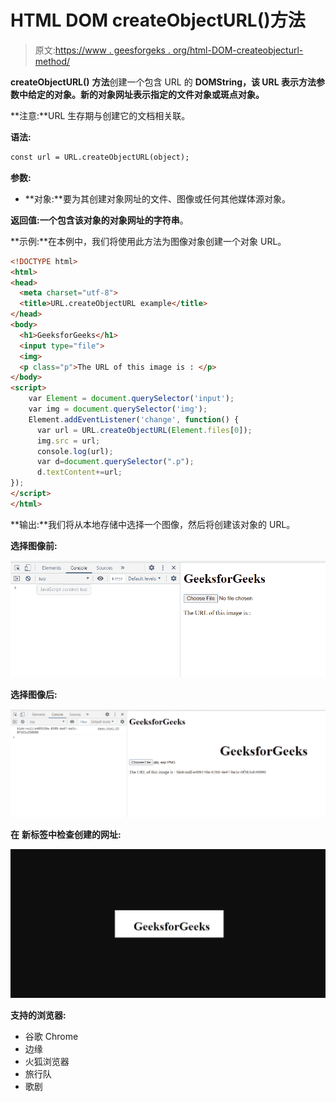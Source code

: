 # HTML DOM createObjectURL()方法

> 原文:[https://www . geesforgeks . org/html-DOM-createobjecturl-method/](https://www.geeksforgeeks.org/html-dom-createobjecturl-method/)

**createObjectURL()** **方法**创建一个包含 URL 的 **DOMString，该 URL 表示方法参数中给定的对象。新的对象网址表示指定的文件对象或斑点对象。**

**注意:**URL 生存期与创建它的文档相关联。

**语法:**

```html
const url = URL.createObjectURL(object);
```

**参数:**

*   **对象:**要为其创建对象网址的文件、图像或任何其他媒体源对象。

**返回值:**一个包含该对象的对象网址的**字符串**。

**示例:**在本例中，我们将使用此方法为图像对象创建一个对象 URL。

```html
<!DOCTYPE html>
<html>
<head>
  <meta charset="utf-8">
  <title>URL.createObjectURL example</title>
</head>
<body>
  <h1>GeeksforGeeks</h1>
  <input type="file">
  <img>
  <p class="p">The URL of this image is : </p>
</body>
<script>
    var Element = document.querySelector('input');
    var img = document.querySelector('img');
    Element.addEventListener('change', function() {
      var url = URL.createObjectURL(Element.files[0]);
      img.src = url;
      console.log(url);
      var d=document.querySelector(".p");
      d.textContent+=url;
});
</script>
</html>
```

**输出:**我们将从本地存储中选择一个图像，然后将创建该对象的 URL。

**选择图像前:**

![](img/84c540fe07a21f20778a61f2bfa4764c.png)

**选择图像后:**

![](img/960fcd3999dad3bf1af8b9d3933965b6.png)

**在** **新标签中检查创建的网址:**

![](img/14d8c9086f626163cf8e38503d04b162.png)

**支持的浏览器:**

*   谷歌 Chrome
*   边缘
*   火狐浏览器
*   旅行队
*   歌剧